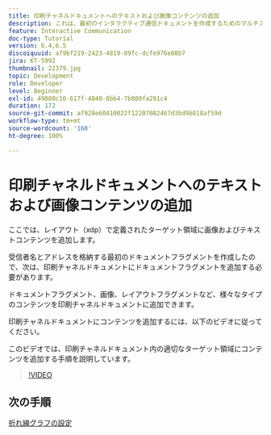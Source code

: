 ```yaml
---
title: 印刷チャネルドキュメントへのテキストおよび画像コンテンツの追加
description: これは、最初のインタラクティブ通信ドキュメントを作成するためのマルチステップチュートリアルの第 7 部です。 ここでは、レイアウト（xdp）で定義されたターゲット領域に画像およびテキストコンテンツを追加します。
feature: Interactive Communication
doc-type: Tutorial
version: 6.4,6.5
discoiquuid: a79bf219-2423-4819-89fc-dcfe976e08b7
jira: KT-5992
thumbnail: 22379.jpg
topic: Development
role: Developer
level: Beginner
exl-id: 49080c16-617f-4840-8bb4-7b080fa291c4
duration: 172
source-git-commit: af928e60410022f12207082467d3bd9b818af59d
workflow-type: tm+mt
source-wordcount: '160'
ht-degree: 100%

---
```


# 印刷チャネルドキュメントへのテキストおよび画像コンテンツの追加

ここでは、レイアウト（xdp）で定義されたターゲット領域に画像およびテキストコンテンツを追加します。

受信者名とアドレスを格納する最初のドキュメントフラグメントを作成したので、次は、印刷チャネルドキュメントにドキュメントフラグメントを追加する必要があります。

ドキュメントフラグメント、画像、レイアウトフラグメントなど、様々なタイプのコンテンツを印刷チャネルドキュメントに追加できます。

印刷チャネルドキュメントにコンテンツを追加するには、以下のビデオに従ってください。

このビデオでは、印刷チャネルドキュメント内の適切なターゲット領域にコンテンツを追加する手順を説明しています。

>[!VIDEO](https://video.tv.adobe.com/v/22379?quality=12&learn=on)

## 次の手順

[折れ線グラフの設定](./configuring-line-chart.md)
